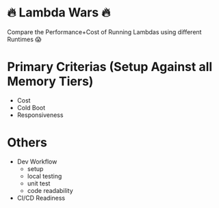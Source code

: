 # 🔥 Lambda Wars 🔥 
Compare the Performance+Cost of Running Lambdas using different Runtimes 😱

# Primary Criterias (Setup Against all Memory Tiers)
- Cost
- Cold Boot
- Responsiveness

# Others
- Dev Workflow
  - setup
  - local testing
  - unit test
  - code readability
- CI/CD Readiness
